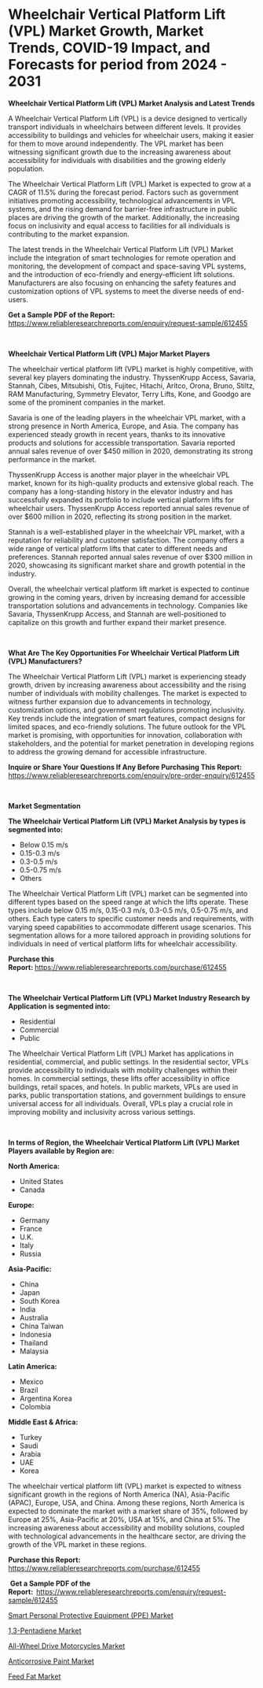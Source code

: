 <p><h1>Wheelchair Vertical Platform Lift (VPL) Market Growth, Market Trends, COVID-19 Impact, and Forecasts for period from 2024 - 2031</h1></p><p><strong>Wheelchair Vertical Platform Lift (VPL) Market Analysis and Latest Trends</strong></p>
<p><p>A Wheelchair Vertical Platform Lift (VPL) is a device designed to vertically transport individuals in wheelchairs between different levels. It provides accessibility to buildings and vehicles for wheelchair users, making it easier for them to move around independently. The VPL market has been witnessing significant growth due to the increasing awareness about accessibility for individuals with disabilities and the growing elderly population.</p><p>The Wheelchair Vertical Platform Lift (VPL) Market is expected to grow at a CAGR of 11.5% during the forecast period. Factors such as government initiatives promoting accessibility, technological advancements in VPL systems, and the rising demand for barrier-free infrastructure in public places are driving the growth of the market. Additionally, the increasing focus on inclusivity and equal access to facilities for all individuals is contributing to the market expansion.</p><p>The latest trends in the Wheelchair Vertical Platform Lift (VPL) Market include the integration of smart technologies for remote operation and monitoring, the development of compact and space-saving VPL systems, and the introduction of eco-friendly and energy-efficient lift solutions. Manufacturers are also focusing on enhancing the safety features and customization options of VPL systems to meet the diverse needs of end-users.</p></p>
<p><strong>Get a Sample PDF of the Report:&nbsp;</strong> <a href="https://www.reliableresearchreports.com/enquiry/request-sample/612455">https://www.reliableresearchreports.com/enquiry/request-sample/612455</a></p>
<p>&nbsp;</p>
<p><strong>Wheelchair Vertical Platform Lift (VPL) Major Market Players</strong></p>
<p><p>The wheelchair vertical platform lift (VPL) market is highly competitive, with several key players dominating the industry. ThyssenKrupp Access, Savaria, Stannah, Cibes, Mitsubishi, Otis, Fujitec, Hitachi, Aritco, Orona, Bruno, Stiltz, RAM Manufacturing, Symmetry Elevator, Terry Lifts, Kone, and Goodgo are some of the prominent companies in the market.</p><p>Savaria is one of the leading players in the wheelchair VPL market, with a strong presence in North America, Europe, and Asia. The company has experienced steady growth in recent years, thanks to its innovative products and solutions for accessible transportation. Savaria reported annual sales revenue of over $450 million in 2020, demonstrating its strong performance in the market.</p><p>ThyssenKrupp Access is another major player in the wheelchair VPL market, known for its high-quality products and extensive global reach. The company has a long-standing history in the elevator industry and has successfully expanded its portfolio to include vertical platform lifts for wheelchair users. ThyssenKrupp Access reported annual sales revenue of over $600 million in 2020, reflecting its strong position in the market.</p><p>Stannah is a well-established player in the wheelchair VPL market, with a reputation for reliability and customer satisfaction. The company offers a wide range of vertical platform lifts that cater to different needs and preferences. Stannah reported annual sales revenue of over $300 million in 2020, showcasing its significant market share and growth potential in the industry.</p><p>Overall, the wheelchair vertical platform lift market is expected to continue growing in the coming years, driven by increasing demand for accessible transportation solutions and advancements in technology. Companies like Savaria, ThyssenKrupp Access, and Stannah are well-positioned to capitalize on this growth and further expand their market presence.</p></p>
<p>&nbsp;</p>
<p><strong>What Are The Key Opportunities For Wheelchair Vertical Platform Lift (VPL) Manufacturers?</strong></p>
<p><p>The Wheelchair Vertical Platform Lift (VPL) market is experiencing steady growth, driven by increasing awareness about accessibility and the rising number of individuals with mobility challenges. The market is expected to witness further expansion due to advancements in technology, customization options, and government regulations promoting inclusivity. Key trends include the integration of smart features, compact designs for limited spaces, and eco-friendly solutions. The future outlook for the VPL market is promising, with opportunities for innovation, collaboration with stakeholders, and the potential for market penetration in developing regions to address the growing demand for accessible infrastructure.</p></p>
<p><strong>Inquire or Share Your Questions If Any Before Purchasing This Report:</strong> <a href="https://www.reliableresearchreports.com/enquiry/pre-order-enquiry/612455">https://www.reliableresearchreports.com/enquiry/pre-order-enquiry/612455</a></p>
<p>&nbsp;</p>
<p><strong>Market Segmentation</strong></p>
<p><strong>The Wheelchair Vertical Platform Lift (VPL) Market Analysis by types is segmented into:</strong></p>
<p><ul><li>Below 0.15 m/s</li><li>0.15-0.3 m/s</li><li>0.3-0.5 m/s</li><li>0.5-0.75 m/s</li><li>Others</li></ul></p>
<p><p>The Wheelchair Vertical Platform Lift (VPL) market can be segmented into different types based on the speed range at which the lifts operate. These types include below 0.15 m/s, 0.15-0.3 m/s, 0.3-0.5 m/s, 0.5-0.75 m/s, and others. Each type caters to specific customer needs and requirements, with varying speed capabilities to accommodate different usage scenarios. This segmentation allows for a more tailored approach in providing solutions for individuals in need of vertical platform lifts for wheelchair accessibility.</p></p>
<p><strong>Purchase this Report:&nbsp;</strong><a href="https://www.reliableresearchreports.com/purchase/612455">https://www.reliableresearchreports.com/purchase/612455</a></p>
<p>&nbsp;</p>
<p><strong>The Wheelchair Vertical Platform Lift (VPL) Market Industry Research by Application is segmented into:</strong></p>
<p><ul><li>Residential</li><li>Commercial</li><li>Public</li></ul></p>
<p><p>The Wheelchair Vertical Platform Lift (VPL) Market has applications in residential, commercial, and public settings. In the residential sector, VPLs provide accessibility to individuals with mobility challenges within their homes. In commercial settings, these lifts offer accessibility in office buildings, retail spaces, and hotels. In public markets, VPLs are used in parks, public transportation stations, and government buildings to ensure universal access for all individuals. Overall, VPLs play a crucial role in improving mobility and inclusivity across various settings.</p></p>
<p>&nbsp;</p>
<p><strong>In terms of Region, the Wheelchair Vertical Platform Lift (VPL) Market Players available by Region are:</strong></p>
<p>
    <p> <strong> North America: </strong>
        <ul>
            <li>United States</li>
            <li>Canada</li>
        </ul>
        </p> 
    <p> <strong> Europe: </strong>
        <ul>
            <li>Germany</li>
            <li>France</li>
            <li>U.K.</li>
            <li>Italy</li>
            <li>Russia</li>
        </ul>
        </p> 
    <p> <strong> Asia-Pacific: </strong>
        <ul>
            <li>China</li>
            <li>Japan</li>
            <li>South Korea</li>
            <li>India</li>
            <li>Australia</li>
            <li>China Taiwan</li>
            <li>Indonesia</li>
            <li>Thailand</li>
            <li>Malaysia</li>
        </ul>
        </p> 
    <p> <strong> Latin America: </strong>
        <ul>
            <li>Mexico</li>
            <li>Brazil</li>
            <li>Argentina Korea</li>
            <li>Colombia</li>
        </ul>
        </p> 
    <p> <strong> Middle East & Africa: </strong>
        <ul>
            <li>Turkey</li>
            <li>Saudi</li>
            <li>Arabia</li>
            <li>UAE</li>
            <li>Korea</li>
        </ul>
    </p>
    </p>
<p><p>The wheelchair vertical platform lift (VPL) market is expected to witness significant growth in the regions of North America (NA), Asia-Pacific (APAC), Europe, USA, and China. Among these regions, North America is expected to dominate the market with a market share of 35%, followed by Europe at 25%, Asia-Pacific at 20%, USA at 15%, and China at 5%. The increasing awareness about accessibility and mobility solutions, coupled with technological advancements in the healthcare sector, are driving the growth of the VPL market in these regions.</p></p>
<p><strong>Purchase this Report: </strong><a href="https://www.reliableresearchreports.com/purchase/612455">https://www.reliableresearchreports.com/purchase/612455</a></p>
<p>&nbsp;<strong>Get a Sample PDF of the Report:&nbsp;&nbsp;</strong><a href="https://www.reliableresearchreports.com/enquiry/request-sample/612455">https://www.reliableresearchreports.com/enquiry/request-sample/612455</a></p>
<p><strong></strong></p>
<p><p><a href="https://view.publitas.com/reportprime-1/smart-personal-protective-equipment-ppe-market-a-comprehensive-report-of-its-market-share-growth-trends-2024-2031/">Smart Personal Protective Equipment (PPE) Market</a></p><p><a href="https://butternut-bug-553.notion.site/1-3-Pentadiene-Market-Size-Growth-Outlook-from-2024-to-2031-projecting-at-Market-s-Trends-Analysis-e7f0302204e9430ca1b175a10cb920d7">1,3-Pentadiene Market</a></p><p><a href="https://view.publitas.com/reportprime-1/all-wheel-drive-motorcycles-market-provides-detailed-segmentation-of-this-market-based-on-type-application-and-region-and-forecast-for-the-period-from-2024-2031/">All-Wheel Drive Motorcycles Market</a></p><p><a href="https://mire-aunt-385.notion.site/Anticorrosive-Paint-Market-A-Comprehensive-Report-of-its-Market-Share-Growth-Trends-2024-2031-9c2f8a756b3d4b6f9bc505738bf916ba">Anticorrosive Paint Market</a></p><p><a href="https://invited-way-688.notion.site/Feed-Fat-Market-Size-and-Growth-Market-Segmentation-Regional-and-Country-Breakdowns-and-Market-Tr-1e1d89f83d234044b53084604b7d81ab">Feed Fat Market</a></p></p>